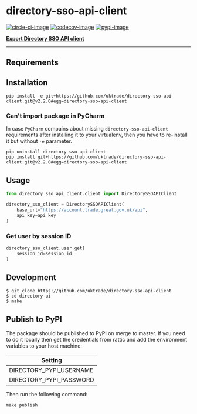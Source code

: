 # directory-sso-api-client

[![circle-ci-image]][circle-ci]
[![codecov-image]][codecov]
[![pypi-image]][pypi]

**[Export Directory SSO API client](https://www.directory.exportingisgreat.gov.uk/)**

---

## Requirements

## Installation

```shell
pip install -e git+https://github.com/uktrade/directory-sso-api-client.git@v2.2.0#egg=directory-sso-api-client
```

### Can't import package in PyCharm
In case `PyCharm` compains about missing `directory-sso-api-client` requirements after installing it to your virtualenv, then you have to re-install it but without `-e` parameter.
```shell
pip uninstall directory-sso-api-client
pip install git+https://github.com/uktrade/directory-sso-api-client.git@v2.2.0#egg=directory-sso-api-client
```


## Usage

```python
from directory_sso_api_client.client import DirectorySSOAPIClient

directory_sso_client = DirectorySSOAPIClient(
    base_url="https://account.trade.great.gov.uk/api",
    api_key=api_key
)
```

### Get user by session ID

```python
directory_sso_client.user.get(
    session_id=session_id
)
```

## Development

    $ git clone https://github.com/uktrade/directory-sso-api-client
    $ cd directory-ui
    $ make

## Publish to PyPI

The package should be published to PyPI on merge to master. If you need to do it locally then get the credentials from rattic and add the environment variables to your host machine:

| Setting                     |
| --------------------------- |
| DIRECTORY_PYPI_USERNAME     |
| DIRECTORY_PYPI_PASSWORD     |

Then run the following command:

    make publish


[circle-ci-image]: https://circleci.com/gh/uktrade/directory-sso-api-client/tree/master.svg?style=svg
[circle-ci]: https://circleci.com/gh/uktrade/directory-sso-api-client/tree/master

[codecov-image]: https://codecov.io/gh/uktrade/directory-sso-api-client/branch/master/graph/badge.svg
[codecov]: https://codecov.io/gh/uktrade/directory-sso-api-client

[pypi-image]: https://badge.fury.io/py/directory-sso-api-client.svg
[pypi]: https://badge.fury.io/py/directory-sso-api-client
